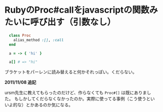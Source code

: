 # RubyのProc#callをjavascriptの関数みたいに呼び出す（引数なし）

~~~~ruby
  class Proc
    alias_method :[], :call
  end

  a = -> { 'hi' }

  a[] # => "hi"
~~~~

ブラケットをパーレンに読み替えると何かそれっぽい。くだらない。

**2011/11/08 追記**

ursm先生に教えてもらったのだけど、作らなくても `Proc#[]` は既にありました。
もしかしてくだらなくなかったのか。実際に使ってる事例（こう使うといいよ的な）とかあるのか気になる。

